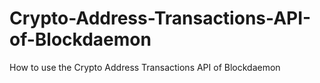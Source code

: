# Crypto-Address-Transactions-API-of-Blockdaemon
How to use the Crypto Address Transactions API of Blockdaemon
